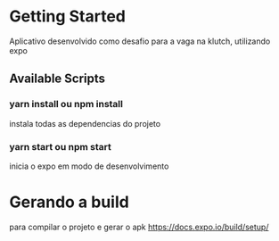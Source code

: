 # Getting Started

Aplicativo desenvolvido como desafio para a vaga na klutch, utilizando expo 

## Available Scripts  
### yarn install ou npm install
instala todas as dependencias do projeto

### yarn start ou npm start
inicia o expo em modo de desenvolvimento 

# Gerando a build

para compilar o projeto e gerar o apk https://docs.expo.io/build/setup/
